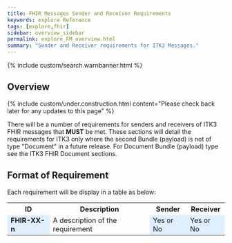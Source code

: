 ```yaml
---
title: FHIR Messages Sender and Receiver Requirements
keywords: explore Reference
tags: [explore,fhir]
sidebar: overview_sidebar
permalink: explore_FM_overview.html
summary: "Sender and Receiver requirements for ITK3 Messages."
---
```


{% include custom/search.warnbanner.html %}

## Overview ##

{% include custom/under.construction.html content="Please check back later for any updates to this page" %}

There will be a number of requirements for senders and receivers of ITK3 FHIR messages that **MUST** be met. These sections will detail the requirements for ITK3 only where the second Bundle (payload) is not of type "Document" in a future release. For Document Bundle (payload) type see the ITK3 FHIR Document sections.  

## Format of Requirement ##
Each requirement will be display in a table as below:

<table style="width:100%;max-width: 100%;">
<tr>
<th>ID</th>
<th>Description</th>
<th>Sender</th>
<th>Receiver</th>
</tr>
<tr>
<td bgcolor="#dfefff"><b>FHIR-XX-n</b></td>
<td>A description of the requirement</td>
<td bgcolor="#dfefff">Yes or No</td>
<td bgcolor="#dfefff">Yes or No</td>
</tr>
</table> 






